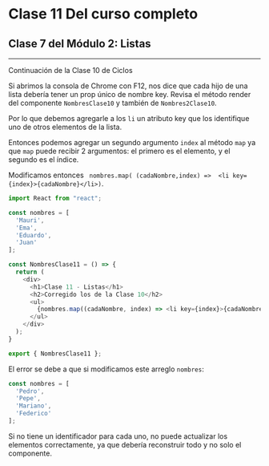 # Clase 11 Del curso completo

## Clase 7 del Módulo 2: Listas

---

Continuación de la Clase 10 de Ciclos

Si abrimos la consola de Chrome con F12, nos dice que cada hijo de una lista debería tener un prop único de nombre key. Revisa el método render del componente `NombresClase10` y también de `Nombres2Clase10`.

Por lo que debemos agregarle a los `li` un atributo key que los identifique uno de otros elementos de la lista.

Entonces podemos agregar un segundo argumento `index` al método `map` ya que `map` puede recibir 2 argumentos: el primero es el elemento, y el segundo es el índice.

Modificamos entonces ` nombres.map( (cadaNombre,index) =>  <li key={index}>{cadaNombre}</li>)`.

```javascript
import React from "react";

const nombres = [
  'Mauri',
  'Ema',
  'Eduardo',
  'Juan'
];

const NombresClase11 = () => {
  return (
    <div>
      <h1>Clase 11 - Listas</h1>
      <h2>Corregido los de la Clase 10</h2>
      <ul>
        {nombres.map((cadaNombre, index) => <li key={index}>{cadaNombre}</li>)}
      </ul>
    </div>
  );
}

export { NombresClase11 };
```

El error se debe a que si modificamos este arreglo `nombres`:

```javascript
const nombres = [
  'Pedro',
  'Pepe',
  'Mariano',
  'Federico'
];
```

Si no tiene un identificador para cada uno, no puede actualizar los elementos correctamente, ya que debería reconstruir todo y no solo el componente.

